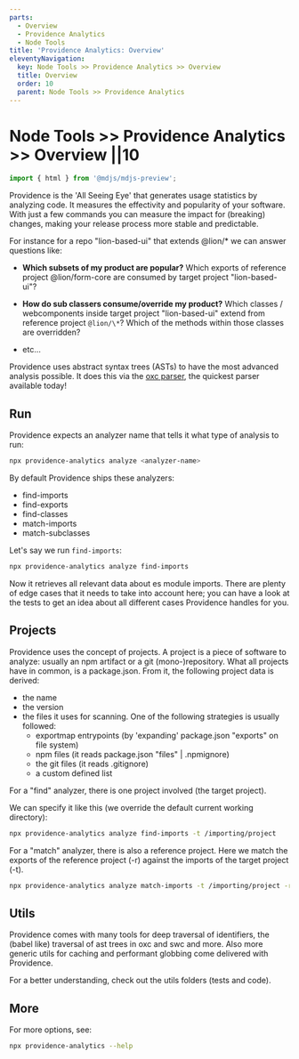 ```yaml
---
parts:
  - Overview
  - Providence Analytics
  - Node Tools
title: 'Providence Analytics: Overview'
eleventyNavigation:
  key: Node Tools >> Providence Analytics >> Overview
  title: Overview
  order: 10
  parent: Node Tools >> Providence Analytics
---
```


# Node Tools >> Providence Analytics >> Overview ||10

```js script
import { html } from '@mdjs/mdjs-preview';
```

Providence is the 'All Seeing Eye' that generates usage statistics by analyzing code.
It measures the effectivity and popularity of your software.
With just a few commands you can measure the impact for (breaking) changes, making
your release process more stable and predictable.

For instance for a repo "lion-based-ui" that extends @lion/\* we can answer questions like:

- **Which subsets of my product are popular?**
  Which exports of reference project @lion/form-core are consumed by target project "lion-based-ui"?

- **How do sub classers consume/override my product?**
  Which classes / webcomponents inside target project "lion-based-ui" extend from reference project `@lion/\*`?
  Which of the methods within those classes are overridden?

- etc...

Providence uses abstract syntax trees (ASTs) to have the most advanced analysis possible.
It does this via the [oxc parser](https://oxc.rs/docs/guide/usage/parser.html), the quickest parser available today!

## Run

Providence expects an analyzer name that tells it what type of analysis to run:

```bash
npx providence-analytics analyze <analyzer-name>
```

By default Providence ships these analyzers:

- find-imports
- find-exports
- find-classes
- match-imports
- match-subclasses

Let's say we run `find-imports`:

```bash
npx providence-analytics analyze find-imports
```

Now it retrieves all relevant data about es module imports.
There are plenty of edge cases that it needs to take into account here;
you can have a look at the tests to get an idea about all different cases Providence handles for you.

## Projects

Providence uses the concept of projects. A project is a piece of software to analyze:
usually an npm artifact or a git (mono-)repository. What all projects have in common,
is a package.json. From it, the following project data is derived:

- the name
- the version
- the files it uses for scanning. One of the following strategies is usually followed:
  - exportmap entrypoints (by 'expanding' package.json "exports" on file system)
  - npm files (it reads package.json "files" | .npmignore)
  - the git files (it reads .gitignore)
  - a custom defined list

For a "find" analyzer, there is one project involved (the target project).

We can specify it like this (we override the default current working directory):

```bash
npx providence-analytics analyze find-imports -t /importing/project
```

For a "match" analyzer, there is also a reference project.
Here we match the exports of the reference project (-r) against the imports of the target project (-t).

```bash
npx providence-analytics analyze match-imports -t /importing/project -r /exporting/project
```

## Utils

Providence comes with many tools for deep traversal of identifiers,
the (babel like) traversal of ast trees in oxc and swc and more.
Also more generic utils for caching and performant globbing come delivered with Providence.

For a better understanding, check out the utils folders (tests and code).

## More

For more options, see:

```bash
npx providence-analytics --help
```
